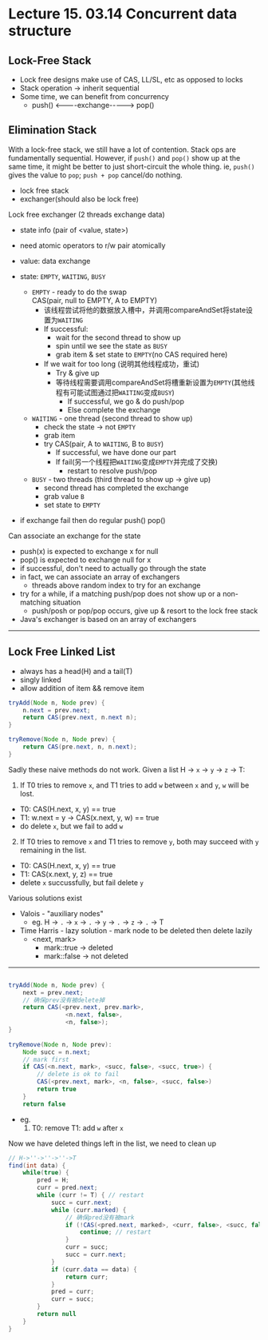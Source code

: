 # Lecture 15. 03.14 Concurrent data structure
## Lock-Free Stack
* Lock free designs make use of CAS, LL/SL, etc as opposed to locks
* Stack operation -> inherit sequential
* Some time, we can benefit from concurrency
    * push() <----exchange-----> pop()


## Elimination Stack
With a lock-free stack, we still have a lot of contention. Stack ops are fundamentally sequential. However, if `push()` and `pop()` show up at the same time, it might be better to just short-circuit the whole thing. ie, `push()` gives the value to `pop`; `push + pop` cancel/do nothing.
* lock free stack
* exchanger(should also be lock free)

Lock free exchanger (2 threads exchange data)
* state info (pair of <value, state>)
* need atomic operators to r/w pair atomically
* value: data exchange
* state: `EMPTY`, `WAITING`, `BUSY`
    * `EMPTY` - ready to do the swap <br> CAS(pair, null to EMPTY, A to EMPTY)
        * 该线程尝试将他的数据放入槽中，并调用compareAndSet将state设置为`WAITING`
        * If successful:
            * wait for the second thread to show up
            * spin until we see the state as `BUSY`
            * grab item & set state to `EMPTY`(no CAS required here)
        * If we wait for too long (说明其他线程成功，重试)
            * Try & give up
            * 等待线程需要调用compareAndSet将槽重新设置为`EMPTY`(其他线程有可能试图通过把`WAITING`变成`BUSY`)
                * If successful, we go & do push/pop
                * Else complete the exchange    
    * `WAITING` - one thread (second thread to show up)
        * check the state &rarr; not `EMPTY`
        * grab item
        * try CAS(pair, A to `WAITING`, B to `BUSY`)
            * If successful, we have done our part
            * If fail(另一个线程把`WAITING`变成`EMPTY`并完成了交换)
                * restart to resolve push/pop
    * `BUSY` - two threads (third thread to show up &rarr; give up)
        * second thread has completed the exchange
        * grab value `B` 
        * set state to `EMPTY`
        
* if exchange fail then do regular push() pop()

Can associate an exchange for the state
* push(x) is expected to exchange x for null
* pop() is expected to exchange null for x
* if successful, don't need to actually go through the state
* in fact, we can associate an array of exchangers
    * threads above random index to try for an exchange
* try for a while, if a matching push/pop does not show up or a non-matching situation
    * push/posh or pop/pop occurs, give up & resort to the lock free stack
* Java's exchanger is based on an array of exchangers



--- 
## Lock Free Linked List
* always has a head(H) and a tail(T)
* singly linked
* allow addition of item && remove item
```java
tryAdd(Node n, Node prev) {
    n.next = prev.next;
    return CAS(prev.next, n.next n);
}

tryRemove(Node n, Node prev) {
    return CAS(pre.next, n, n.next);
}
```
Sadly these naive methods do not work.
Given a list H &rarr; `x` &rarr; `y` &rarr; `z` &rarr; T:

1. If T0 tries to remove `x`, and T1 tries to add `w` between `x` and `y`, `w` will be lost.
* T0: CAS(H.next, x, y) == true
* T1: w.next = y -> CAS(x.next, y, w) == true
* do delete `x`, but we fail to add `w`
2. If T0 tries to remove `x` and T1 tries to remove `y`, both may succeed with `y` remaining in the list.
* T0: CAS(H.next, x, y) == true
* T1: CAS(x.next, y, z) == true
* delete `x` succussfully, but fail delete `y`

Various solutions exist
* Valois - "auxiliary nodes"
    * eg. H -> `.` -> `x` -> `.` -> `y` -> `.` -> `z` -> `.` -> T
* Time Harris - lazy solution - mark node to be deleted then delete lazily
    * <next, mark> 
        * mark::true -> deleted
        * mark::false -> not deleted
---

```java

tryAdd(Node n, Node prev) {
    next = prev.next;
    // 确保prev没有被delete掉
    return CAS(<prev.next, prev.mark>, 
                <n.next, false>,
                <n, false>);
}
    
tryRemove(Node n, Node prev):
    Node succ = n.next;
    // mark first
    if CAS(<n.next, mark>, <succ, false>, <succ, true>) {
        // delete is ok to fail
        CAS(<prev.next, mark>, <n, false>, <succ, false>)  
        return true
    }
    return false
```
* eg.
    1) T0: remove T1: add `w` after `x`

Now we have deleted things left in the list, we need to clean up
```Java
// H->''->''->''->T
find(int data) {
    while(true) {
        pred = H;
        curr = pred.next;
        while (curr != T) { // restart
            succ = curr.next;
            while (curr.marked) {
                // 确保pred没有被mark
                if (!CAS(<pred.next, marked>, <curr, false>, <succ, false>) {
                    continue; // restart
                }
                curr = succ;
                succ = curr.next;
            }
            if (curr.data == data) {
                return curr;
            }
            pred = curr;
            curr = succ;
        }
        return null
    }
}
```


